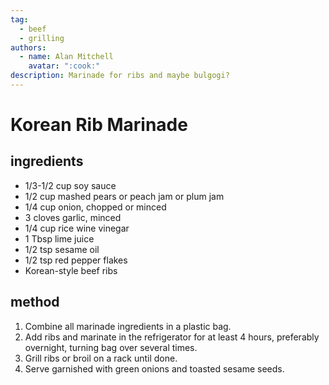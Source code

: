 ```yaml
---
tag:
  - beef
  - grilling
authors:
  - name: Alan Mitchell
    avatar: ":cook:"
description: Marinade for ribs and maybe bulgogi?
---
```


# Korean Rib Marinade

## ingredients
* 1/3-1/2 cup soy sauce
* 1/2 cup mashed pears or peach jam or plum jam
* 1/4 cup onion, chopped or minced
* 3 cloves garlic, minced
* 1/4 cup rice wine vinegar
* 1 Tbsp lime juice
* 1/2 tsp sesame oil
* 1/2 tsp red pepper flakes
* Korean-style beef ribs

## method  
1. Combine all marinade ingredients in a plastic bag.
2. Add ribs and marinate in the refrigerator for at least 4 hours, preferably overnight, turning bag over several times.
3. Grill ribs or broil on a rack until done.
4. Serve garnished with green onions and toasted sesame seeds.